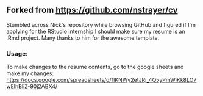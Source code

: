 ## Forked from https://github.com/nstrayer/cv

Stumbled across Nick's repository while browsing GitHub and figured if I'm applying for the RStudio internship I should make sure my resume is an .Rmd project. Many thanks to him for the awesome template.


### Usage:

To make changes to the resume contents, go to the google sheets and make my changes: https://docs.google.com/spreadsheets/d/1lKNWy2etJRj_4Q5yPmWiKk8LO7wElhBliZ-90j2ABX4/
